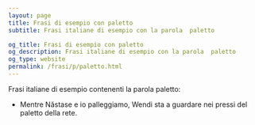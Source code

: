 ```yaml
---
layout: page
title: Frasi di esempio con paletto 
subtitle: Frasi italiane di esempio con la parola  paletto

og_title: Frasi di esempio con paletto 
og_description: Frasi italiane di esempio con la parola  paletto
og_type: website
permalink: /frasi/p/paletto.html
---
```


Frasi italiane di esempio contenenti la parola paletto:


- Mentre Năstase e io palleggiamo, Wendi sta a guardare nei pressi del paletto della rete.
